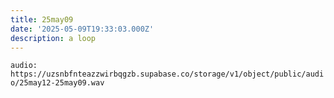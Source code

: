 ```yaml
---
title: 25may09
date: '2025-05-09T19:33:03.000Z'
description: a loop
---
```




`audio: https://uzsnbfnteazzwirbqgzb.supabase.co/storage/v1/object/public/audio/25may12-25may09.wav`
